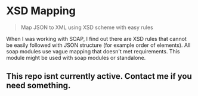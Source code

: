 # XSD Mapping

> Map JSON to XML using XSD scheme with easy rules

When I was working with SOAP, I find out there are XSD rules that cannot be easily followed with JSON structure (for example order of elements). All soap modules use vague mapping that doesn't met requirements. This module might be used with soap modules or standalone. 

## This repo isnt currently active. Contact me if you need something. 
